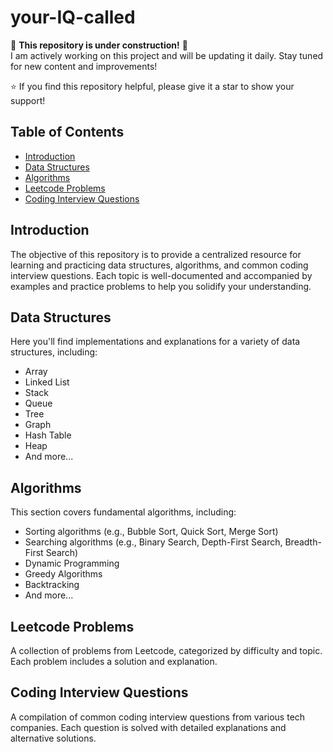 # your-IQ-called

🚧 **This repository is under construction!** 🚧  
I am actively working on this project and will be updating it daily. Stay tuned for new content and improvements!

⭐ If you find this repository helpful, please give it a star to show your support!


## Table of Contents

- [Introduction](#introduction)
- [Data Structures](#data-structures)
- [Algorithms](#algorithms)
- [Leetcode Problems](#leetcode-problems)
- [Coding Interview Questions](#coding-interview-questions)

## Introduction

The objective of this repository is to provide a centralized resource for learning and practicing data structures, algorithms, and common coding interview questions. Each topic is well-documented and accompanied by examples and practice problems to help you solidify your understanding.

## Data Structures

Here you'll find implementations and explanations for a variety of data structures, including:

- Array
- Linked List
- Stack
- Queue
- Tree
- Graph
- Hash Table
- Heap
- And more...

## Algorithms

This section covers fundamental algorithms, including:

- Sorting algorithms (e.g., Bubble Sort, Quick Sort, Merge Sort)
- Searching algorithms (e.g., Binary Search, Depth-First Search, Breadth-First Search)
- Dynamic Programming
- Greedy Algorithms
- Backtracking
- And more...

## Leetcode Problems

A collection of problems from Leetcode, categorized by difficulty and topic. Each problem includes a solution and explanation.

## Coding Interview Questions

A compilation of common coding interview questions from various tech companies. Each question is solved with detailed explanations and alternative solutions.
